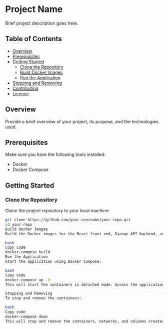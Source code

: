 # Project Name

Brief project description goes here.

## Table of Contents
- [Overview](#overview)
- [Prerequisites](#prerequisites)
- [Getting Started](#getting-started)
  - [Clone the Repository](#clone-the-repository)
  - [Build Docker Images](#build-docker-images)
  - [Run the Application](#run-the-application)
- [Stopping and Removing](#stopping-and-removing)
- [Contributing](#contributing)
- [License](#license)

## Overview

Provide a brief overview of your project, its purpose, and the technologies used.

## Prerequisites

Make sure you have the following tools installed:

- Docker
- Docker Compose

## Getting Started

### Clone the Repository

Clone the project repository to your local machine:

```bash
git clone https://github.com/your-username/your-repo.git
cd your-repo
Build Docker Images
Build the Docker images for the React front end, Django API backend, and PostgreSQL database:

bash
Copy code
docker-compose build
Run the Application
Start the application using Docker Compose:

bash
Copy code
docker-compose up -d
This will start the containers in detached mode. Access the application at http://localhost:your-port.

Stopping and Removing
To stop and remove the containers:

bash
Copy code
docker-compose down
This will stop and remove the containers, networks, and volumes created by docker-compose up.